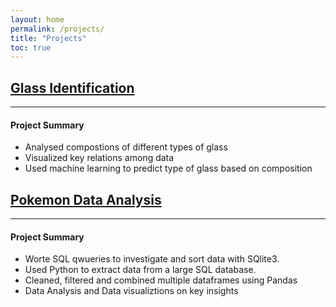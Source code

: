```yaml
---
layout: home
permalink: /projects/
title: "Projects"
toc: true
---
```


## [Glass Identification](https://nbviewer.jupyter.org/github/amarsahota/projects/blob/master/Python_notebooks/Glass_Identificaiton_Project/Glass_ML_Project.ipynb) 
------

#### Project Summary

* Analysed compostions of different types of glass 
* Visualized key relations among data 
* Used machine learning to predict type of glass based on composition 


## [Pokemon Data Analysis](https://nbviewer.jupyter.org/github/amarsahota/projects/blob/master/Python_notebooks/Pokemon_Project/Pokemon_Project_AmarSahota.ipynb) 
------

#### Project Summary

* Worte SQL qwueries to investigate and sort data with SQlite3. 
* Used Python to extract data from a large SQL database.
* Cleaned, filtered and combined multiple dataframes using Pandas 
* Data Analysis and Data visualiztions on key insights 
